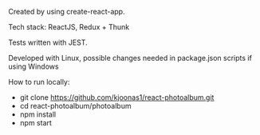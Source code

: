 Created by using create-react-app.

Tech stack: ReactJS, Redux + Thunk

Tests written with JEST.

Developed with Linux, possible changes needed in package.json scripts if using Windows

How to run locally:
- git clone https://github.com/kjoonas1/react-photoalbum.git
- cd react-photoalbum/photoalbum
- npm install
- npm start
